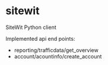 sitewit
=======

SiteWit Python client

Implemented api end points:
* reporting/trafficdata/get_overview
* account/acountinfo/create_account

